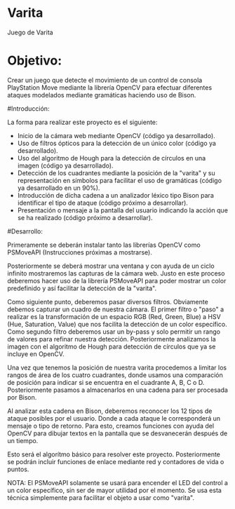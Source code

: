 Varita
======

Juego de Varita 

# Objetivo:

Crear  un juego que detecte el movimiento de un control de consola PlayStation Move mediante la librería OpenCV 
para efectuar diferentes ataques modelados mediante gramáticas haciendo uso de Bison.

#Introducción:

La forma para realizar este proyecto es el siguiente:

- Inicio de la cámara web mediante OpenCV (código ya desarrollado).
- Uso de filtros ópticos para la detección de un único color (código ya desarrollado).
- Uso del algoritmo de Hough para la detección de círculos en una imagen (código ya desarrollado).
- Detección de los cuadrantes mediante la posición de la "varita" y su representación en símbolos para facilitar el uso de gramáticas (código ya desarrollado en un 90%).
- Introducción de dicha cadena a un analizador léxico tipo Bison para identificar el tipo de ataque (código próximo a desarrollar).
- Presentación o mensaje a la pantalla del usuario indicando la acción que se ha realizado (código próximo a desarrollar).

#Desarrollo:

Primeramente se deberán instalar tanto las librerías OpenCV como PSMoveAPI (Instrucciones próximas a mostrarse).

Posteriormente se deberá mostrar una ventana y con ayuda de un ciclo infinito mostraremos las capturas de la cámara web. Justo en este proceso deberemos hacer uso de la librería PSMoveAPI para poder mostrar un color predefinido y así facilitar la detección de la "varita".

Como siguiente punto, deberemos pasar diversos filtros. Obviamente debemos capturar un cuadro de nuestra cámara. El primer filtro o "paso" a realizar es la transformación de un espacio RGB (Red, Green, Blue) a HSV (Hue, Saturation, Value) que nos facilita la detección de un color específico. Como segundo filtro deberemos usar un by-pass y solo permitir un rango de valores para refinar nuestra detección. Posteriormente analizamos la imagen con el algoritmo de Hough para detección de círculos que ya se incluye en OpenCV.

Una vez que tenemos la posición de nuestra varita procedemos a limitar los rangos de área de los cuatro cuadrantes, donde usamos una comparación de posición para indicar si se encuentra en el cuadrante A, B, C o D. Posteriormente pasamos a almacenarlos en una cadena para ser procesada por Bison.

Al analizar esta cadena en Bison, deberemos reconocer los 12 tipos de ataque posibles por el usuario. Donde a cada ataque le corresponderá un mensaje o tipo de retorno. Para esto, creamos funciones con ayuda del OpenCV para dibujar textos en la pantalla que se desvanecerán después de un tiempo.

Esto será el algorítmo básico para resolver este proyecto. Posteriormente se podrán incluir funciones de enlace mediante red y contadores de vida o puntos.

NOTA: El PSMoveAPI solamente se usará para encender el LED del control a un color específico, sin ser de mayor utilidad por el momento. Se usa esta técnica simplemente para facilitar el objeto a usar como "varita".